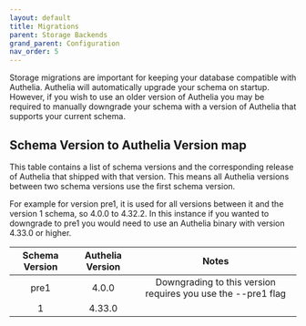 ```yaml
---
layout: default
title: Migrations
parent: Storage Backends
grand_parent: Configuration
nav_order: 5
---
```


Storage migrations are important for keeping your database compatible with Authelia. Authelia will automatically upgrade
your schema on startup. However, if you wish to use an older version of Authelia you may be required to manually
downgrade your schema with a version of Authelia that supports your current schema.

## Schema Version to Authelia Version map

This table contains a list of schema versions and the corresponding release of Authelia that shipped with that version.
This means all Authelia versions between two schema versions use the first schema version. 

For example for version pre1, it is used for all versions between it and the version 1 schema, so 4.0.0 to 4.32.2. In 
this instance if you wanted to downgrade to pre1 you would need to use an Authelia binary with version 4.33.0 or higher.

|Schema Version|Authelia Version|Notes                                                       |
|:------------:|:--------------:|:----------------------------------------------------------:|
|pre1          |4.0.0           |Downgrading to this version requires you use the --pre1 flag|
|1             |4.33.0          |                                                            |
